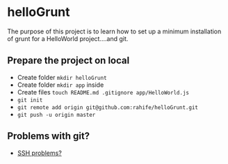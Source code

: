helloGrunt
==========

The purpose of this project is to learn how to set up a minimum installation of grunt for a HelloWorld project....and git.
 
## Prepare the project on local

- Create folder `mkdir helloGrunt`
- Create folder `mkdir app` inside
- Create files `touch README.md .gitignore app/HelloWorld.js`
- `git init`
- `git remote add origin git@github.com:rahife/helloGrunt.git`
- `git push -u origin master`

## Problems with git?

- [SSH problems?](https://help.github.com/articles/generating-ssh-keys/)

## 